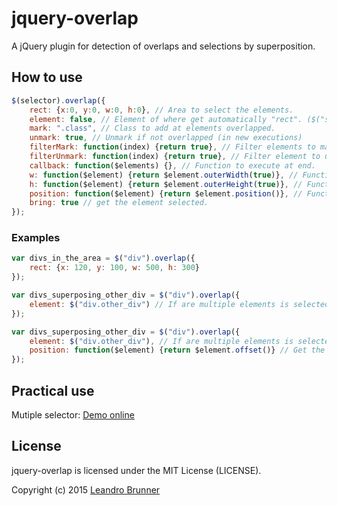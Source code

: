 # jquery-overlap

A jQuery plugin for detection of overlaps and selections by superposition.

## How to use

```JavaScript
$(selector).overlap({
    rect: {x:0, y:0, w:0, h:0}, // Area to select the elements.
    element: false, // Element of where get automatically "rect". ($("selector") or "selector").
    mark: ".class", // Class to add at elements overlapped.
    unmark: true, // Unmark if not overlapped (in new executions)
    filterMark: function(index) {return true}, // Filter elements to mark ($.filter)
    filterUnmark: function(index) {return true}, // Filter element to unmark ($.filter)
    callback: function($elements) {}, // Function to execute at end.
    w: function($element) {return $element.outerWidth(true)}, // Function for get the width of the elements.
    h: function($element) {return $element.outerHeight(true)}, // Function for get the height of the elements.
    position: function($element) {return $element.position()}, // Function for get the position of the elements.
    bring: true // get the element selected.
});
```

### Examples

```Javascript
var divs_in_the_area = $("div").overlap({
    rect: {x: 120, y: 100, w: 500, h: 300}
});
```

```Javascript
var divs_superposing_other_div = $("div").overlap({
    element: $("div.other_div") // If are multiple elements is selected the first.
});
```

```Javascript
var divs_superposing_other_div = $("div").overlap({
    element: $("div.other_div"), // If are multiple elements is selected the first.
    position: function($element) {return $element.offset()} // Get the position with "$.offset".
});
```

## Practical use

Mutiple selector: [Demo online](http://rawgit.com/leandrobrunner/jquery-overlap/master/example/multiple-selector.html)

## License

jquery-overlap is licensed under the MIT License (LICENSE).

Copyright (c) 2015 [Leandro Brunner](mailto:leandrobrunner@yahoo.com.ar)
